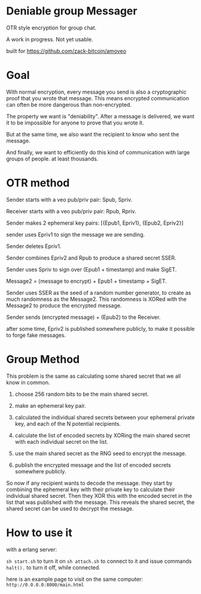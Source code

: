 Deniable group Messager
=======

OTR style encryption for group chat.

A work in progress. Not yet usable.

built for https://github.com/zack-bitcoin/amoveo

Goal
========

With normal encryption, every message you send is also a cryptographic proof that you wrote that message.
This means encrypted communication can often be more dangerous than non-encrypted.

The property we want is "deniability".
After a message is delivered, we want it to be impossible for anyone to prove that you wrote it.

But at the same time, we also want the recipient to know who sent the message.

And finally, we want to efficiently do this kind of communication with large groups of people. at least thousands.

OTR method
=========

Sender starts with a veo pub/priv pair: Spub, Spriv.

Receiver starts with a veo pub/priv pair: Rpub, Rpriv.

Sender makes 2 ephemeral key pairs: [{Epub1, Epriv1}, {Epub2, Epriv2}]

sender uses Epriv1 to sign the message we are sending. 

Sender deletes Epriv1.

Sender combines Epriv2 and Rpub to produce a shared secret SSER.

Sender uses Spriv to sign over (Epub1 + timestamp) and make SigET.

Message2 = (message to encrypt) + Epub1 + timestamp + SigET.

Sender uses SSER as the seed of a random number generator, to create as much randomness as the Message2. This randomness is XORed with the Message2 to produce the encrypted message.

Sender sends (encrypted message) + (Epub2) to the Receiver.

after some time, Epriv2 is published somewhere publicly, to make it possible to forge fake messages.

Group Method
===========

This problem is the same as calculating some shared secret that we all know in common.

1) choose 256 random bits to be the main shared secret.

2) make an ephemeral key pair.

3) calculated the individual shared secrets between your ephemeral private key, and each of the N potential recipients.

4) calculate the list of encoded secrets by XORing the main shared secret with each individual secret on the list.

5) use the main shared secret as the RNG seed to encrypt the message.

6) publish the encrypted message and the list of encoded secrets somewhere publicly.

So now if any recipient wants to decode the message. they start by combining the ephemeral key with their private key to calculate their individual shared secret.
Then they XOR this with the encoded secret in the list that was published with the message.
This reveals the shared secret, the shared secret can be used to decrypt the message.



How to use it
=========

with a erlang server:

`sh start.sh` to turn it on
`sh attach.sh` to connect to it and issue commands
`halt().` to turn it off, while connected.


here is an example page to visit on the same computer: `http://0.0.0.0:8000/main.html`

